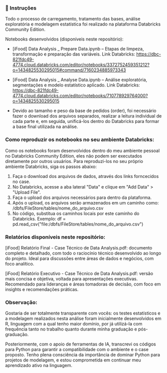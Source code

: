 ### 📌 Instruções
Todo o processo de carregamento, tratamento das bases, análise exploratória e modelagem estatística foi realizado na plataforma Databricks Community Edition.

Notebooks desenvolvidos (disponíveis neste repositório):
- [iFood] Data Analysis _ Prepare Data.ipynb – Etapas de limpeza, transformação e preparação das variáveis. Link Databricks: https://dbc-821fdc49-4774.cloud.databricks.com/editor/notebooks/3372752459351212?o=1434825530295015#command/7160234885973343
- [iFood] Data Analysis _ Analyse Data.ipynb – Análise exploratória, segmentações e modelo estatístico aplicado. Link Databricks: https://dbc-821fdc49-4774.cloud.databricks.com/editor/notebooks/710778929764000?o=1434825530295015

- Devido ao tamanho e peso da base de pedidos (order), foi necessário fazer o download dos arquivos separados, realizar a leitura individual de cada parte e, em seguida, unificá-los dentro do Databricks para formar a base final utilizada na análise.

### Como reproduzir os notebooks no seu ambiente Databricks: 
Como os notebooks foram desenvolvidos dentro do meu ambiente pessoal no Databricks Community Edition, eles não podem ser executados diretamente por outros usuários. Para reproduzi-los no seu próprio ambiente Databricks, siga os passos abaixo:
1) Faça o download dos arquivos de dados, através dos links forncecidos no case.
2) No Databricks, acesse a aba lateral "Data" e clique em "Add Data" > "Upload File".
3) Faça o upload dos arquivos necessários para dentro da plataforma.
4) Após o upload, os arquivos serão armazenados em um caminho como: /dbfs/FileStore/tables/nome_do_arquivo.csv
5) No código, substitua os caminhos locais por este caminho do Databricks. Exemplo: df = pd.read_csv("file:/dbfs/FileStore/tables/nome_do_arquivo.csv")


### Relatórios disponíveis neste repositório:

[iFood] Relatório Final - Case Técnico de Data Analysis.pdf:
documento completo e detalhado, com todo o raciocínio técnico desenvolvido ao longo do projeto. Ideal para discussões entre áreas de dados e negócios, com foco analítico.

[iFood] Relatório Executivo - Case Técnico de Data Analysis.pdf:
versão mais concisa e objetiva, voltada para apresentações executivas. Recomendado para lideranças e áreas tomadoras de decisão, com foco em insights e recomendações práticas.


### Observação:
Gostaria de ser totalmente transparente com vocês:
os testes estatísticos e a modelagem realizados nesta análise foram inicialmente desenvolvidos em R, linguagem com a qual tenho maior domínio, por já utilizá-la com frequência tanto no trabalho quanto durante minha graduação e pós-graduação.

Posteriormente, com o apoio de ferramentas de IA, transcrevi os códigos para Python para garantir a compatibilidade com o ambiente e o case proposto.
Tenho plena consciência da importância de dominar Python para projetos de modelagem, e estou comprometida em continuar meu aprendizado ativo na linguagem.

